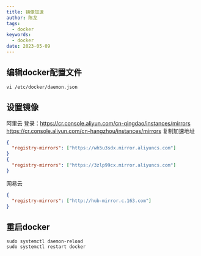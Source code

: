 ```yaml
---
title: 镜像加速
author: 陈龙
tags:
  - docker
keywords:
  - docker
date: 2023-05-09
---
```

## 编辑docker配置文件
```shell 
vi /etc/docker/daemon.json
```
## 设置镜像
阿里云
登录：https://cr.console.aliyun.com/cn-qingdao/instances/mirrors
https://cr.console.aliyun.com/cn-hangzhou/instances/mirrors
复制加速地址
```json
{
  "registry-mirrors": ["https://wh5u3sdx.mirror.aliyuncs.com"]
}
{
  "registry-mirrors": ["https://3zlp99cx.mirror.aliyuncs.com"]
}
```
网易云
```json
{
  "registry-mirrors": ["http://hub-mirror.c.163.com"]
}
```

## 重启docker
```shell
sudo systemctl daemon-reload
sudo systemctl restart docker
```